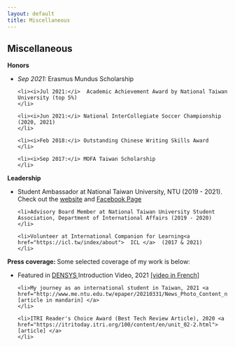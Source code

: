 ```yaml
---
layout: default
title: Miscellaneous
---
```


## Miscellaneous

<b>Honors</b><br>

<ul>
	<li><i>Sep 2021:</i> Erasmus Mundus Scholarship
	</li>

	<li><i>Jul 2021:</i>  Academic Achievement Award by National Taiwan University (top 5%)
	</li>

 	<li><i>Jun 2021:</i> National InterCollegiate Soccer Championship (2020, 2021)
	</li>

  	<li><i>Feb 2018:</i> Outstanding Chinese Writing Skills Award 
	</li>

   	<li><i>Sep 2017:</i> MOFA Taiwan Scholarship 
	</li>
 </ul>


<b>Leadership</b><br>

<ul>
	<li> Student Ambassador at National Taiwan University, NTU (2019 - 2021). Check out the <a href="https://oia.ntu.edu.tw/en/internationalstudents/activities/oncampusintexperience/studentambassador">website</a> and <a href="https://www.facebook.com/NTUOIASA"> Facebook Page</a>
	</li>

	<li>Advisory Board Member at National Taiwan University Student Association, Department of International Affairs (2019 - 2020)
	</li>

 	<li>Volunteer at International Companion for Learning<a href="https://icl.tw/index/about">  ICL </a>  (2017 & 2021)
	</li>

 </ul>
 

 <b>**Press coverage:** </b>Some selected coverage of my work is below:<br>

<ul>
	<li>Featured in <a href="https://densys.univ-lorraine.fr/"> DENSYS </a>  Introduction Video, 2021 <a href="https://www.youtube.com/watch?v=CPq6vBX1jnY"> [video in French] </a>
	</li>

	<li>My journey as an international student in Taiwan, 2021 <a href="http://www.me.ntu.edu.tw/epaper/20210331/News_Photo_Content_n_44369_s_76630.html">  [article in mandarin] </a>
	</li>

 	<li>ITRI Reader's Choice Award (Best Tech Review Article), 2020 <a href="https://itritoday.itri.org/100/content/en/unit_02-2.html"> [article] </a>
	</li>

 </ul>


